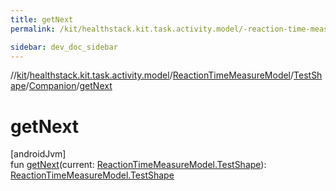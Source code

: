 ```yaml
---
title: getNext
permalink: /kit/healthstack.kit.task.activity.model/-reaction-time-measure-model/-test-shape/-companion/get-next.html

sidebar: dev_doc_sidebar
---
```

//[kit](../../../../../kit.html)/[healthstack.kit.task.activity.model](../../../index.html)/[ReactionTimeMeasureModel](../../index.html)/[TestShape](../index.html)/[Companion](index.html)/[getNext](get-next.html)



# getNext



[androidJvm]\
fun [getNext](get-next.html)(current: [ReactionTimeMeasureModel.TestShape](../index.html)): [ReactionTimeMeasureModel.TestShape](../index.html)




